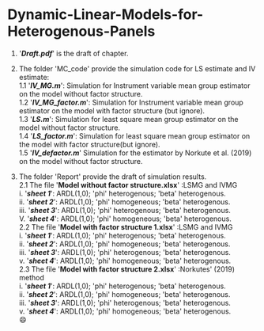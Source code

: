 # Dynamic-Linear-Models-for-Heterogenous-Panels  
1. '***Draft.pdf***' is the draft of chapter.  
2. The folder 'MC_code' provide the simulation code for LS estimate and IV estimate:  
   1.1 '***IV_MG.m***': Simulation for Instrument variable mean group estimator on the model without factor structure.  
   1.2 '***IV_MG_factor.m***': Simulation for Instrument variable mean group estimator on the model with factor structure (but ignore).  
   1.3 '***LS.m***': Simulation for least square mean group estimator on the model without factor structure.  
   1.4 '***LS_factor.m***': Simulation for least square mean group estimator on the model with factor structure(but ignore).  
   1.5 '***IV_defactor.m***' Simulation for the estimator by Norkute et al. (2019) on the model without factor structure.  
  
  
3. The folder 'Report' provide the draft of simulation results.   
   2.1 The file  '__Model  without factor structure.xlsx__' :LSMG and IVMG  
        i. '***sheet 1***': ARDL(1,0); 'phi' heterogenous; 'beta' heterogenous.  
        ii. '***sheet 2***': ARDL(1,0); 'phi' homogeneous; 'beta' heterogenous.  
        iii. '***sheet 3***': ARDL(1,0); 'phi' heterogenous; 'beta' heterogenous.  
        V. '***sheet 4***': ARDL(1,0); 'phi' homogeneous; 'beta' heterogenous.  
  2.2 The file  '__Model with factor structure 1.xlsx__' :LSMG and IVMG  
       i. '***sheet 1***': ARDL(1,0); 'phi' heterogenous; 'beta' heterogenous.  
       ii. '***sheet 2***': ARDL(1,0); 'phi' homogeneous; 'beta' heterogenous.  
       iii. '***sheet 3***': ARDL(1,0); 'phi' heterogenous; 'beta' heterogenous.  
       v. '***sheet 4***': ARDL(1,0); 'phi' homogeneous; 'beta' heterogenous.  
  2.3 The file  '__Model with factor structure 2.xlsx__' :Norkutes' (2019) method  
       i. '***sheet 1***': ARDL(1,0); 'phi' heterogenous; 'beta' heterogenous.  
       ii. '***sheet 2***': ARDL(1,0); 'phi' homogeneous; 'beta' heterogenous.  
       iii. '***sheet 3***': ARDL(1,0); 'phi' heterogenous; 'beta' heterogenous.  
       v. '***sheet 4***': ARDL(1,0); 'phi' homogeneous; 'beta' heterogenous.  
 :smile:
